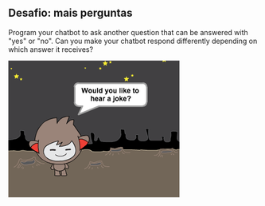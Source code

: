 ## Desafio: mais perguntas

Program your chatbot to ask another question that can be answered with "yes" or "no". Can you make your chatbot respond differently depending on which answer it receives?

![captura de ecrã](images/chatbot-joke.png)